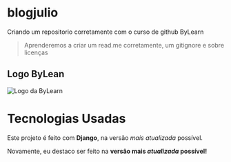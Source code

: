 # blogjulio
Criando um repositorio corretamente com o curso de github ByLearn
> Aprenderemos a criar um read.me corretamente, um gitignore e sobre licenças <br>

## Logo ByLean
![Logo da ByLearn](https://i.imgur.com/NWsIvL4.png)

# Tecnologias Usadas
Este projeto é feito com **Django**, na versão _mais atualizada_ possível.

Novamente, eu destaco ser feito na **versão mais _atualizada_ possível!**
